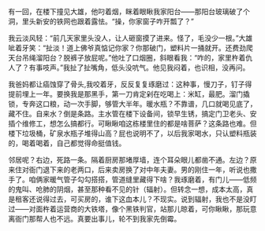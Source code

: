 有一回，在楼下撞见大雄，他叼着烟，眯着眼瞅我家阳台——那阳台玻璃破了个洞，里头新安的铁网也跟着露怯。“操，你家窗子咋开瓢了？”

我云淡风轻：“前几天家里头没人，让人砸窗摸了进来。怪了，毛没少一根。”大雄呲着牙笑：“扯淡！道上佛爷真惦记你家？你那破门，塑料片一捅就开。还费劲爬天台吊绳溜阳台？脱裤子放屁呢。”他吐了口烟圈，斜眼看我：“咋的，家里杵着仇人了？有事吱声。”我扯了扯嘴角，低头没吭气。他见我闷着，也识相，没再问。

我爸妈都让癌蚀穿了骨头,我咬着牙，反反复复琢磨过：这种事，慢刀子，钉子得提前埋上一年。要换我是那黑手，第一刀肯定剁在吃喝上：米缸，最肥。溜门撬锁，专奔这口粮，动一次手脚，够管大半年。暖水瓶？不靠谱，几口就喝见底了，藏不住。自来水？倒是条路。主水管在楼下设备间，锁早生锈，搞定门卫老头、安插个维修工，想怎么搞都行。可瞅瞅咱这栋楼里住的都是啥菩萨？这条路也难。但楼下垃圾桶，矿泉水瓶子堆得山高？屁也说明不了，以后我家喝水，只认塑料瓶装的，喝着喝着，自己都觉得命挺值钱。

邻居呢？右边，死路一条。隔着厨房那堵厚墙，连个耳朵眼儿都凿不通。左边？原来住对衙门退下来的老两口，后来卖房换了对中年夫妻。男的刚住一年，听说也撒手了。咱俩家暖气管子勾勾搭搭，管道缝里藏得下啥？我琢磨着，有门儿——低频的鬼叫、呛肺的阴烟，甚至那种看不见的针（辐射）。但转念一想，成本太高，真是租客还说得过去，可买房的，谁下这血本儿？不现实。说到辐射，我也不是没盯过——对面杵着运营商的大铁塔，像个黑铁判官，站那儿晾着，可你瞅瞅，那玩意离衙门那帮人也不远。真要出事儿，轮不到我家先倒霉。

